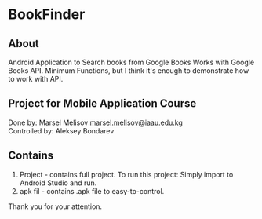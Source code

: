 # BookFinder

## About

Android Application to Search books from Google Books
Works with Google Books API.
Minimum Functions, but I think it's enough to demonstrate how to work with API.

## Project for Mobile Application Course

Done by: Marsel Melisov <marsel.melisov@iaau.edu.kg><br>
Controlled by: Aleksey Bondarev

## Contains

1. Project - contains full project. To run this project: Simply import to Android Studio and run.
2. apk fil - contains .apk file to easy-to-control.

Thank you for your attention.
